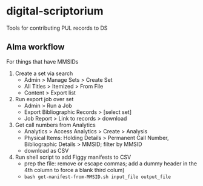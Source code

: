 # digital-scriptorium
Tools for contributing PUL records to DS

## Alma workflow
For things that have MMSIDs
1. Create a set via search
   - Admin > Manage Sets > Create Set
   - All Titles > Itemized > From File
   - Content > Export list
3. Run export job over set
   - Admin > Run a Job
   - Export Bibliographic Records > [select set]
   - Job Report > Link to records > download
4. Get call numbers from Analytics
   - Analytics > Access Analytics > Create > Analysis
   - Physical Items: Holding Details > Permanent Call Number, Bibliographic Details > MMSID; filter by MMSID
   - download as CSV
5. Run shell script to add Figgy manifests to CSV
   - prep the file: remove or escape commas; add a dummy header in the 4th column to force a blank third colum)
   - `bash get-manifest-from-MMSID.sh input_file output_file`

